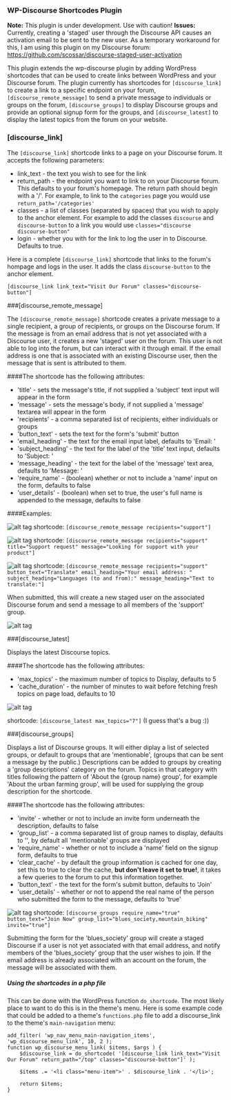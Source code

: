 ### WP-Discourse Shortcodes Plugin

**Note:** This plugin is under development. Use with caution!
**Issues:** Currently, creating a 'staged' user through the Discourse API causes an activation email to be sent to the new
user. As a temporary workaround for this, I am using this plugin on my Discourse forum: https://github.com/scossar/discourse-staged-user-activation

This plugin extends the wp-discourse plugin by adding WordPress shortcodes that can be
used to create links between WordPress and your Discourse forum. The plugin currently
has shortcodes for `[discourse_link]` to create a link to a specific endpoint on your
forum, `[discourse_remote_message]` to send a private message to individuals or groups on the forum,
`[discourse_groups]` to display Discourse groups and provide an optional signup form for the groups,
and `[discourse_latest]` to display the latest topics from the forum on your website.

### [discourse_link]

The `[discourse_link]` shortcode links to a page on your Discourse forum. It accepts the
following parameters:
- link_text - the text you wish to see for the link
- return_path - the endpoint you want to link to on your Discourse forum. This defaults to
your forum's homepage. The return path should begin with a '/'. For example, to link to the
`categories` page you would use `return_path='/categories'`
- classes - a list of classes (separated by spaces) that you wish to apply to the anchor
element. For example to add the classes `discourse` and `discourse-button` to a link you
would use `classes="discourse discourse-button"`
- login - whether you with for the link to log the user in to Discourse. Defaults to 
true.

Here is a complete `[discourse_link]` shortcode that links to the forum's hompage and logs
in the user. It adds the class `discourse-button` to the anchor element.

`[discourse_link link_text="Visit Our Forum" classes="discourse-button"]`

###[discourse_remote_message]

The `[discourse_remote_message]` shortcode creates a private message to a single recipient, a group of recipients, or
groups on the Discourse forum. If the message is from an email address that is not yet associated with a Discourse user,
it creates a new 'staged' user on the forum. This user is not able to log into the forum, but can interact with it through
email. If the email address is one that is associated with an existing Discourse user, then the message that is sent is
attributed to them.

####The shortcode has the following attributes:

- 'title' - sets the message's title, if not supplied a 'subject' text input will appear in the form
- 'message' - sets the message's body, if not supplied a 'message' textarea will appear in the form
- 'recipients' - a comma separated list of recipients, either individuals or groups
- 'button_text' - sets the text for the form's 'submit' button
- 'email_heading' - the text for the email input label, defaults to 'Email: '
- 'subject_heading' - the text for the label of the 'title' text input, defaults to 'Subject: '
- 'message_heading' - the text for the label of the 'message' text area, defaults to 'Message: '
- 'require_name' - (boolean) whether or not to include a 'name' input on the form, defaults to false
- 'user_details' - (boolean) when set to true, the user's full name is appended to the message, defaults to false

####Examples:

![alt tag](https://cloud.githubusercontent.com/assets/2975917/19066122/58c71708-89cc-11e6-84f6-6470be517974.png)
shortcode: `[discourse_remote_message recipients="support"]`

![alt tag](https://cloud.githubusercontent.com/assets/2975917/19066128/601af736-89cc-11e6-85f1-377712ad767d.png)
shortcode: `[discourse_remote_message recipients="support" title="Support request" message="Looking for support with your product"]`

![alt tag](https://cloud.githubusercontent.com/assets/2975917/19066088/3970e032-89cc-11e6-8813-52515f30e7f0.png)
shortcode: `[discourse_remote_message recipients="support" button_text="Translate" email_heading="Your email address: " subject_heading="Languages (to and from):" message_heading="Text to translate:"]`

When submitted, this will create a new staged user on the associated Discourse forum and send a message to all members of the
'support' group.

![alt tag](https://cloud.githubusercontent.com/assets/2975917/19066111/4ec3e38a-89cc-11e6-85e4-bd6f26c639ab.png)

###[discourse_latest]

Displays the latest Discourse topics.

####The shortcode has the following attributes:

- 'max_topics' - the maximum number of topics to Display, defaults to 5
- 'cache_duration' - the number of minutes to wait before fetching fresh topics on page load, defaults to 10

![alt tag](https://cloud.githubusercontent.com/assets/2975917/19066936/afedbeca-89d0-11e6-9ee7-06fa68b94229.png)

shortcode: `[discourse_latest max_topics="7"]` (I guess that's a bug :))

###[discourse_groups]

Displays a list of Discourse groups. It will either diplay a list of selected groups, or default to groups that are 'mentionable',
(groups that can be sent a message by the public.) Descriptions can be added to groups by creating a 'group descriptions' category
on the forum. Topics in that category with titles following the pattern of 'About the {group name} group', for example 'About the urban farming group',
will be used for supplying the group description for the shortcode.

####The shortcode has the following attributes:

- 'invite' - whether or not to include an invite form underneath the description, defaults to false
- 'group_list' - a comma separated list of group names to display, defaults to '', by default all 'mentionable' groups are displayed
- 'require_name' - whether or not to include a 'name' field on the signup form, defaults to true
- 'clear_cache' - by default the group information is cached for one day, set this to true to clear the cache, **but don't leave
it set to true!**, it takes a few queries to the forum to put this information together.
- 'button_text' - the text for the form's submit button, defaults to 'Join'
- 'user_details' - whether or not to append the real name of the person who submitted the form to the message, defaults to 'true'

![alt tag](https://cloud.githubusercontent.com/assets/2975917/19066079/32435ac4-89cc-11e6-8cba-51c8a83aec91.png)
shortcode: `[discourse_groups require_name="true" button_text="Join Now" group_list="blues_society,mountain_biking" invite="true"]`

Submitting the form for the 'blues_society' group will create a staged Discourse if a user is not yet associated with
that email address, and notify members of the 'blues_society' group that the user wishes to join. If the email address
is already associated with an account on the forum, the message will be associated with them.

##### Using the shortcodes in a php file

This can be done with the WordPress function `do_shortcode`. The most likely place
to want to do this is in the theme's menu. Here is some example code that could
be added to a theme's `functions.php` file to add a discourse_link to the theme's
`main-navigation` menu:

    add_filter( 'wp_nav_menu_main-navigation_items', 'wp_discourse_menu_link', 10, 2 );
    function wp_discourse_menu_link( $items, $args ) {
	    $discourse_link = do_shortcode( '[discourse_link link_text="Visit Our Forum" return_path="/top" classes="discourse-button"]' );

	    $items .= '<li class="menu-item">' . $discourse_link . '</li>';

	    return $items;
    }
